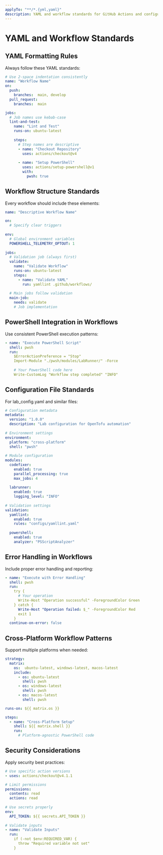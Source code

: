 ```yaml
---
applyTo: "**/*.{yml,yaml}"
description: YAML and workflow standards for GitHub Actions and configuration files
---
```


# YAML and Workflow Standards

## YAML Formatting Rules

Always follow these YAML standards:

```yaml
# Use 2-space indentation consistently
name: "Workflow Name"
on:
  push:
    branches:  main, develop 
  pull_request:
    branches:  main 

jobs:
  # Job names use kebab-case
  lint-and-test:
    name: "Lint and Test"
    runs-on: ubuntu-latest
    
    steps:
      # Step names are descriptive
      - name: "Checkout Repository"
        uses: actions/checkout@v4
        
      - name: "Setup PowerShell"
        uses: actions/setup-powershell@v1
        with:
          pwsh: true
```

## Workflow Structure Standards

Every workflow should include these elements:

```yaml
name: "Descriptive Workflow Name"

on:
  # Specify clear triggers
  
env:
  # Global environment variables
  POWERSHELL_TELEMETRY_OPTOUT: 1
  
jobs:
  # Validation job (always first)
  validate:
    name: "Validate Workflow"
    runs-on: ubuntu-latest
    steps:
      - name: "Validate YAML"
        run: yamllint .github/workflows/
        
  # Main jobs follow validation
  main-job:
    needs: validate
    # Job implementation
```

## PowerShell Integration in Workflows

Use consistent PowerShell execution patterns:

```yaml
- name: "Execute PowerShell Script"
  shell: pwsh
  run: 
    $ErrorActionPreference = "Stop"
    Import-Module "./pwsh/modules/LabRunner/" -Force
    
    # Your PowerShell code here
    Write-CustomLog "Workflow step completed" "INFO"
```

## Configuration File Standards

For lab_config.yaml and similar files:

```yaml
# Configuration metadata
metadata:
  version: "1.0.0"
  description: "Lab configuration for OpenTofu automation"
  
# Environment settings
environment:
  platform: "cross-platform"
  shell: "pwsh"
  
# Module configuration
modules:
  codefixer:
    enabled: true
    parallel_processing: true
    max_jobs: 4
    
  labrunner:
    enabled: true
    logging_level: "INFO"
    
# Validation settings
validation:
  yamllint:
    enabled: true
    rules: "configs/yamllint.yaml"
  
  powershell:
    enabled: true
    analyzer: "PSScriptAnalyzer"
```

## Error Handling in Workflows

Include proper error handling and reporting:

```yaml
- name: "Execute with Error Handling"
  shell: pwsh
  run: 
    try {
      # Your operation
      Write-Host "Operation successful" -ForegroundColor Green
    } catch {
      Write-Host "Operation failed: $_" -ForegroundColor Red
      exit 1
    }
  continue-on-error: false
```

## Cross-Platform Workflow Patterns

Support multiple platforms when needed:

```yaml
strategy:
  matrix:
    os:  ubuntu-latest, windows-latest, macos-latest 
    include:
      - os: ubuntu-latest
        shell: pwsh
      - os: windows-latest
        shell: pwsh
      - os: macos-latest
        shell: pwsh

runs-on: ${{ matrix.os }}

steps:
  - name: "Cross-Platform Setup"
    shell: ${{ matrix.shell }}
    run: 
      # Platform-agnostic PowerShell code
```

## Security Considerations

Apply security best practices:

```yaml
# Use specific action versions
- uses: actions/checkout@v4.1.1

# Limit permissions
permissions:
  contents: read
  actions: read
  
# Use secrets properly
env:
  API_TOKEN: ${{ secrets.API_TOKEN }}
  
# Validate inputs
- name: "Validate Inputs"
  run: 
    if (-not $env:REQUIRED_VAR) {
      throw "Required variable not set"
    }
```
